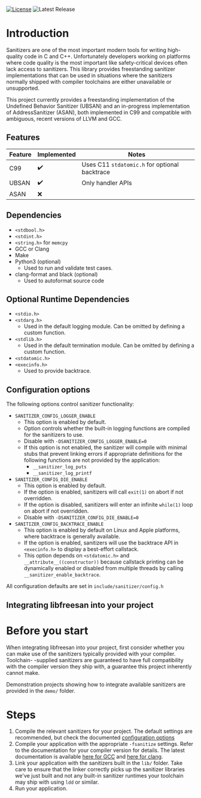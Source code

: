 [![License](https://img.shields.io/github/license/J-Montgomery/freestanding_sanitizers)](https://github.com/J-Montgomery/freestanding_sanitizers/blob/master/LICENSE.txt)
![Latest Release](https://img.shields.io/github/v/release/J-Montgomery/freestanding_sanitizers)

# Introduction

Sanitizers are one of the most important modern tools for writing high-quality code in C and C++. Unfortunately developers working on platforms where code quality is the most important like safety-critical devices often lack access to sanitizers. This library provides freestanding sanitizer implementations that can be used in situations where the sanitizers normally shipped with compiler toolchains are either unavailable or unsupported.

This project currently provides a freestanding implementation of the Undefined Behavior Sanitizer (UBSAN) and an in-progress implementation of AddressSanitizer (ASAN), both implemented in C99 and compatible with ambiguous, recent versions of LLVM and GCC.

## Features
| Feature             | Implemented        | Notes |
|---------------------|--------------------|-------|
| C99                 | :heavy_check_mark: | Uses C11 `stdatomic.h` for optional backtrace |
| UBSAN               | :heavy_check_mark: | Only handler APIs |
| ASAN                | :x:                |       |


## Dependencies
* `<stdbool.h>`
* `<stdint.h>`
* `<string.h>` for `memcpy`
* GCC or Clang
* Make
* Python3 (optional)
  * Used to run and validate test cases.
* clang-format and black (optional)
  * Used to autoformat source code

## Optional Runtime Dependencies
* `<stdio.h>`
* `<stdarg.h>`
  * Used in the default logging module. Can be omitted by defining a custom function.
* `<stdlib.h>`
  * Used in the default termination module. Can be omitted by defining a custom function.
* `<stdatomic.h>`
* `<execinfo.h>`
  * Used to provide backtrace.

## Configuration options

The following options control sanitizer functionality:

* `SANITIZER_CONFIG_LOGGER_ENABLE`
  * This option is enabled by default.
  * Option controls whether the built-in logging functions are compiled for the sanitizers to use.
  * Disable with `-DSANITIZER_CONFIG_LOGGER_ENABLE=0`
  * If this option is not enabled, the sanitizer will compile with minimal stubs that prevent linking errors if appropriate definitions for the following functions are not provided by the application:
    * `__sanitizer_log_puts`
    * `__sanitizer_log_printf`
* `SANITIZER_CONFIG_DIE_ENABLE`
  * This option is enabled by default.
  * If the option is enabled, sanitizers will call `exit(1)` on abort if not overridden.
  * If the option is disabled, sanitizers will enter an infinite `while(1)` loop on abort if not overridden.
  * Disable with `-DSANITIZER_CONFIG_DIE_ENABLE=0`
* `SANITIZER_CONFIG_BACKTRACE_ENABLE`
  * This option is enabled by default on Linux and Apple platforms, where backtrace is generally available.
  * If the option is enabled, sanitizers will use the backtrace API in `<execinfo.h>` to display a best-effort callstack.
  * This option depends on `<stdatomic.h>` and `__attribute__((constructor))` because callstack printing can be dynamically enabled or disabled from multiple threads by calling `__sanitizer_enable_backtrace`.

All configuration defaults are set in `include/sanitizer/config.h`

## Integrating libfreesan into your project

  # Before you start

  When integrating libfreesan into your project, first consider whether you can
  make use of the sanitizers typically provided with your compiler. Toolchain-
  -supplied sanitizers are guaranteed to have full compatibility with the
  compiler version they ship with, a guarantee this project inherently cannot
  make.

  Demonstration projects showing how to integrate available sanitizers are
  provided in the `demo/` folder.

  # Steps

  1. Compile the relevant sanitizers for your project. The default settings are recommended, but check the documented [configuration options](#configuration-options)
  2. Compile your application with the appropriate `-fsanitize` settings. Refer to the documentation for your compiler version for details. The latest documentation is available [here for GCC](https://gcc.gnu.org/onlinedocs/gcc/Instrumentation-Options.html) and [here for clang](https://clang.llvm.org/docs/UsersManual.html).
  3. Link your application with the sanitizers built in the `lib/` folder. Take care to ensure that the linker correctly picks up the sanitizer libraries we've just built and not any built-in sanitizer runtimes your toolchain may ship with using `ldd` or similar.
  4. Run your application.